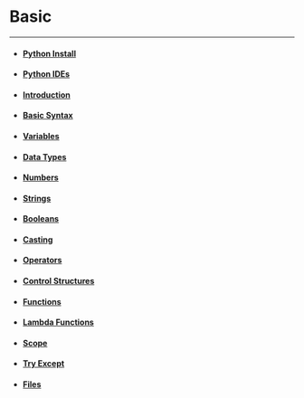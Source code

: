 # Basic
---
- #### [Python Install](basic/python_install.md)
- #### [Python IDEs](basic/ides.md)
- #### [Introduction](basic/introduction.md)
- #### [Basic Syntax](basic/basic_syntax.md)
- #### [Variables](basic/variables.md)
- #### [Data Types](basic/data_types.md)
- #### [Numbers](basic/numbers.md)
- #### [Strings](basic/strings.md)
- #### [Booleans](basic/booleans.md)
- #### [Casting](basic/casting.md)
- #### [Operators](basic/operators.md)
- #### [Control Structures](basic/control_structures.md)
- #### [Functions](basic/functions.md)
- #### [Lambda Functions](basic/lambda_functions.md)
- #### [Scope](basic/scope.md)
- #### [Try Except](basic/try_except.md)
- #### [Files](basic/files.md)